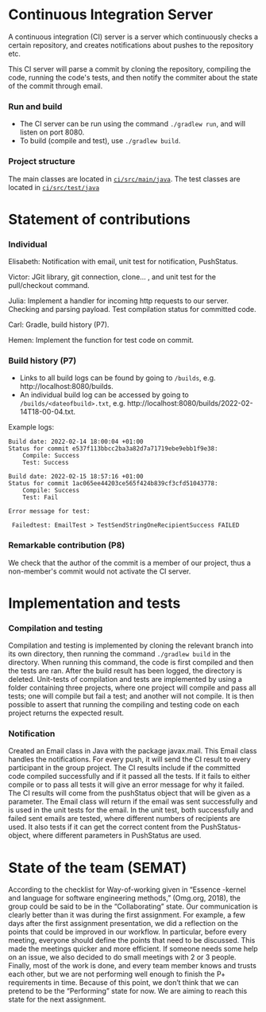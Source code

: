 # Continuous Integration Server
A continuous integration (CI) server is a server which continuously checks a certain repository, and creates notifications about pushes to the repository etc.

This CI server will parse a commit by cloning the repository, compiling the code, running the code's tests, and then notify the commiter about the state of the commit through email.

### Run and build
* The CI server can be run using the command `./gradlew run`, and will listen on port 8080. 
* To build (compile and test), use `./gradlew build`.

### Project structure
The main classes are located in [`ci/src/main/java`](ci/src/main/ja).
The test classes are located in [`ci/src/test/java`](ci/src/test/ja)

# Statement of contributions
### Individual
Elisabeth: Notification with email, unit test for notification, PushStatus.

Victor: JGit library, git connection, clone… , and unit test for the pull/checkout command.

Julia: Implement a handler for incoming http requests to our server. Checking and parsing payload. Test compilation status for committed code.

Carl: Gradle, build history (P7).

Hemen: Implement the function for test code on commit.

### Build history (P7)
* Links to all build logs can be found by going to `/builds`, e.g. http://localhost:8080/builds. 
* An individual build log can be accessed by going to `/builds/<dateofbuild>.txt`, e.g. http://localhost:8080/builds/2022-02-14T18-00-04.txt.

Example logs:
```
Build date: 2022-02-14 18:00:04 +01:00
Status for commit e537f113bbcc2ba3a82d7a71719ebe9ebb1f9e38:
 	Compile: Success
	Test: Success 
```
```
Build date: 2022-02-15 18:57:16 +01:00
Status for commit 1ac065ee44203ce565f424b839cf3cfd51043778:
 	Compile: Success
	Test: Fail 

Error message for test:
	
 Failedtest: EmailTest > TestSendStringOneRecipientSuccess FAILED
```
### Remarkable contribution (P8)
We check that the author of the commit is a member of our project, thus a non-member's commit would not activate the CI server.

# Implementation and tests
### Compilation and testing
Compilation and testing is implemented by cloning the relevant branch into its own directory, then running the command `./gradlew build` in the directory. When running this command, the code is first compiled and then the tests are ran. After the build result has been logged, the directory is deleted. Unit-tests of compilation and tests are implemented by using a folder containing three projects, where one project will compile and pass all tests; one will compile but fail a test; and another will not compile. It is then possible to assert that running the compiling and testing code on each project returns the expected result.
### Notification
Created an Email class in Java with the package javax.mail. This Email class handles the notifications. For every push, it will send the CI result to every participant in the group project. The CI results include if the committed code compiled successfully and if it passed all the tests. If it fails to either compile or to pass all tests it will give an error message for why it failed. The CI results will come from the pushStatus object that will be given as a parameter. The Email class will return if the email was sent successfully and is used in the unit tests for the email. In the unit test, both successfully and failed sent emails are tested, where different numbers of recipients are used. It also tests if it can get the correct content from the PushStatus-object, where different parameters in PushStatus are used.

# State of the team (SEMAT)
According to the checklist for Way-of-working given in “Essence -kernel and language for software engineering methods,” (Omg.org, 2018), the group could be said to be in the “Collaborating” state. Our communication is clearly better than it was during the first assignment. For example, a few days after the first assignment presentation, we did a reflection on the points that could be improved in our workflow. In particular, before every meeting, everyone should define the points that need to be discussed. This made the meetings quicker and more efficient.  If someone needs some help on an issue, we also decided to do small meetings with 2 or 3 people. Finally, most of the work is done, and every team member knows and trusts each other, but we are not performing well enough to finish the P+ requirements in time. Because of this point,  we don’t think that we can pretend to be the “Performing” state for now. We are aiming to reach this state for the next assignment.
